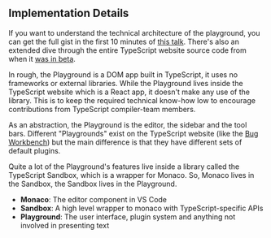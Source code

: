 ## Implementation Details

If you want to understand the technical architecture of the playground, you can get the full gist in the first 10 minutes of [this talk](https://www.youtube.com/watch?v=eJWtTl62gy0). There's also an extended dive through the entire TypeScript website source code from when it [was in beta](https://www.youtube.com/watch?v=HOvivt6B7hE).

In rough, the Playground is a DOM app built in TypeScript, it uses no frameworks or external libraries. While the Playground lives inside the TypeScript website which is a React app, it doesn't make any use of the library. This is to keep the required technical know-how low to encourage contributions from TypeScript compiler-team members.

As an abstraction, the Playground is the editor, the sidebar and the tool bars. Different "Playgrounds" exist on the TypeScript website (like the [Bug Workbench](..?)) but the main difference is that they have different sets of default plugins.

Quite a lot of the Playground's features live inside a library called the TypeScript Sandbox, which is a wrapper for Monaco. So, Monaco lives in the Sandbox, the Sandbox lives in the Playground.

- **Monaco**: The editor component in VS Code
- **Sandbox**: A high level wrapper to monaco with TypeScript-specific APIs
- **Playground**: The user interface, plugin system and anything not involved in presenting text
